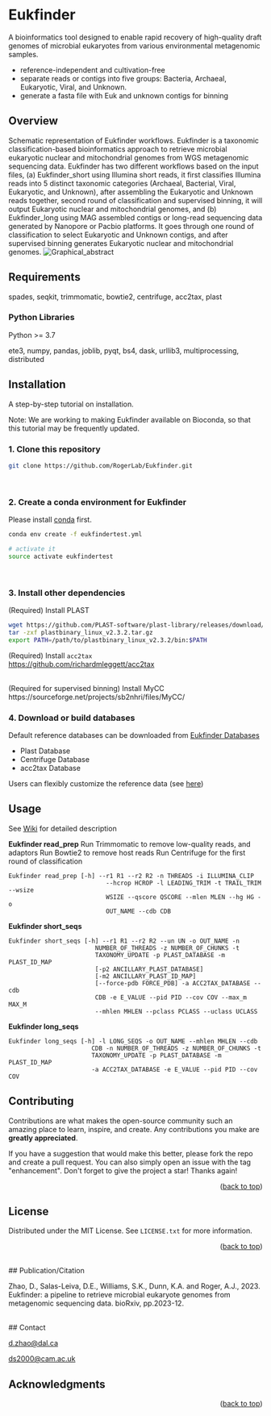 # Eukfinder
A bioinformatics tool designed to enable rapid recovery of high-quality draft genomes of microbial eukaryotes from various environmental metagenomic samples.

- reference-independent and cultivation-free
- separate reads or contigs into five groups: Bacteria, Archaeal, Eukaryotic, Viral, and Unknown. 
- generate a fasta file with Euk and unknown contigs for binning


## Overview
Schematic representation of Eukfinder workflows. Eukfinder is a taxonomic classification-based bioinformatics approach to retrieve microbial eukaryotic nuclear and mitochondrial genomes from WGS metagenomic sequencing data. Eukfinder has two different workflows based on the input files, (a) Eukfinder_short using Illumina short reads, it first classifies Illumina reads into 5 distinct taxonomic categories (Archaeal, Bacterial, Viral, Eukaryotic, and Unknown), after assembling the Eukaryotic and Unknown reads together, second round of classification and supervised binning, it will output Eukaryotic nuclear and mitochondrial genomes, and (b) Eukfinder_long using MAG assembled contigs or long-read sequencing data generated by Nanopore or Pacbio platforms. It goes through one round of classification to select Eukaryotic and Unknown contigs, and after supervised binning generates Eukaryotic nuclear and mitochondrial genomes.
![Graphical_abstract](https://github.com/RogerLab/Eukfinder/assets/39600837/1d9e690e-be40-4255-b00a-07742219d92e)


## Requirements

spades, seqkit, trimmomatic, bowtie2, centrifuge, acc2tax, plast

### Python Libraries

Python >= 3.7

ete3, numpy, pandas, joblib, pyqt, bs4, dask, urllib3, multiprocessing, distributed


## Installation 

A step-by-step tutorial on installation.

Note: We are working to making Eukfinder available on Bioconda, so that this tutorial may be frequently updated.

### 1. Clone this repository

```sh
git clone https://github.com/RogerLab/Eukfinder.git
```

<br>

### 2. Create a conda environment for Eukfinder

Please install [conda](https://docs.conda.io/projects/conda/en/latest/user-guide/install/linux.html) first.


```sh
conda env create -f eukfindertest.yml

# activate it
source activate eukfindertest
```

<br>

### 3. Install other dependencies

(Required) Install PLAST <br>

```sh
wget https://github.com/PLAST-software/plast-library/releases/download/v2.3.2/plastbinary_linux_v2.3.2.tar.gz
tar -zxf plastbinary_linux_v2.3.2.tar.gz
export PATH=/path/to/plastbinary_linux_v2.3.2/bin:$PATH
```
(Required) Install `acc2tax` <br>
https://github.com/richardmleggett/acc2tax

<br>
(Required for supervised binning) Install MyCC <br>
https://sourceforge.net/projects/sb2nhri/files/MyCC/

<br>

### 4. Download or build databases
 
  Default reference databases can be downloaded from [Eukfinder Databases](https://perun.biochem.dal.ca/Metagenomics-Scavenger/)
- Plast Database
- Centrifuge Database
- acc2tax Database

 Users can flexibly customize the reference data (see [here](https://github.com/dzhao2019/eukfindertest/wiki/Build-a-customized-reference-database))
 

<!-- USAGE EXAMPLES -->
## Usage
See [Wiki](https://github.com/dzhao2019/eukfindertest/wiki) for detailed description

**Eukfinder read_prep**
Run Trimmomatic to remove low-quality reads, and adaptors
Run Bowtie2 to remove host reads
Run Centrifuge for the first round of classification

    Eukfinder read_prep [-h] --r1 R1 --r2 R2 -n THREADS -i ILLUMINA_CLIP
                               --hcrop HCROP -l LEADING_TRIM -t TRAIL_TRIM --wsize
                               WSIZE --qscore QSCORE --mlen MLEN --hg HG -o
                               OUT_NAME --cdb CDB

  
**Eukfinder short_seqs**

    Eukfinder short_seqs [-h] --r1 R1 --r2 R2 --un UN -o OUT_NAME -n
                            NUMBER_OF_THREADS -z NUMBER_OF_CHUNKS -t
                            TAXONOMY_UPDATE -p PLAST_DATABASE -m PLAST_ID_MAP
                            [-p2 ANCILLARY_PLAST_DATABASE]
                            [-m2 ANCILLARY_PLAST_ID_MAP]
                            [--force-pdb FORCE_PDB] -a ACC2TAX_DATABASE --cdb
                            CDB -e E_VALUE --pid PID --cov COV --max_m MAX_M
                            --mhlen MHLEN --pclass PCLASS --uclass UCLASS


**Eukfinder long_seqs**

    Eukfinder long_seqs [-h] -l LONG_SEQS -o OUT_NAME --mhlen MHLEN --cdb
                           CDB -n NUMBER_OF_THREADS -z NUMBER_OF_CHUNKS -t
                           TAXONOMY_UPDATE -p PLAST_DATABASE -m PLAST_ID_MAP
                           -a ACC2TAX_DATABASE -e E_VALUE --pid PID --cov COV



<!-- CONTRIBUTING -->
## Contributing

Contributions are what makes the open-source community such an amazing place to learn, inspire, and create. Any contributions you make are **greatly appreciated**.

If you have a suggestion that would make this better, please fork the repo and create a pull request. You can also simply open an issue with the tag "enhancement".
Don't forget to give the project a star! Thanks again!


<p align="right">(<a href="#readme-top">back to top</a>)</p>



<!-- LICENSE -->
## License

Distributed under the MIT License. See `LICENSE.txt` for more information.

<p align="right">(<a href="#readme-top">back to top</a>)</p>

<br>
## Publication/Citation

Zhao, D., Salas-Leiva, D.E., Williams, S.K., Dunn, K.A. and Roger, A.J., 2023. Eukfinder: a pipeline to retrieve microbial eukaryote genomes from metagenomic sequencing data. bioRxiv, pp.2023-12.

<br>
<!-- CONTACT -->
## Contact

d.zhao@dal.ca

ds2000@cam.ac.uk

<!-- ACKNOWLEDGMENTS -->
## Acknowledgments


<p align="right">(<a href="#readme-top">back to top</a>)</p>
